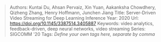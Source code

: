 > Authors: Kuntai Du, Ahsan Pervaiz, Xin Yuan, Aakanksha Chowdhery, Qizheng Zhang, Henry Hoffmann, Junchen Jiang
> Title: Server-Driven Video Streaming for Deep Learning Inference
> Year: 2020
> Url: https://doi.org/10.1145/3387514.3405887
> Keywords: video analytics, feedback-driven, deep neural networks, video streaming
> Series: SIGCOMM '20
> Tags: *Define your own tags here, separate by comma*